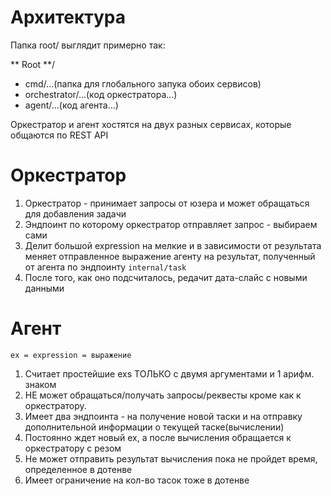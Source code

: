 # Архитектура

Папка root/ выглядит примерно так:

** Root **/
 -  cmd/...(папка для глобального запука обоих сервисов)
 -  orchestrator/...(код оркестратора...)
 -  agent/...(код агента...)

Оркестратор и агент хостятся на двух разных сервисах, которые общаются по REST API

# Оркестратор

1. Оркестратор - принимает запросы от юзера и может обращаться для добавления задачи <br/> 
2. Эндпоинт по которому оркестратор отправляет запрос - выбираем сами <br/>
3. Делит большой expression на мелкие и в зависимости от результата меняет отправленное выражение агенту на результат, полученный от агента по эндпоинту `internal/task`
4. После того, как оно подсчиталось, редачит дата-слайс с новыми данными

# Агент
`ex = expression = выражение`

1. Считает простейшие exs ТОЛЬКО с двумя аргументами и 1 арифм. знаком
2. НЕ может обращаться/получать запросы/реквесты кроме как к оркестратору.
3. Имеет два эндпоинта - на получение новой таски и на отправку дополнительной информации о текущей таске(вычислении)
4. Постоянно ждет новый ex, а после вычисления обращается к оркестратору с резом
5. Не может отправить результат вычисления пока не пройдет время, определенное в дотенве 
6. Имеет ограничение на кол-во тасок тоже в дотенве
